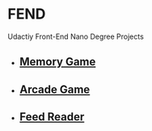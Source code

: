 # FEND
Udactiy Front-End Nano Degree Projects

* ## [Memory Game](https://github.com/moorejac/FEND/tree/master/memory_game)

* ## [Arcade Game](https://github.com/moorejac/FEND/tree/master/arcade_game)

* ## [Feed Reader](https://github.com/moorejac/FEND/tree/master/feed_reader)